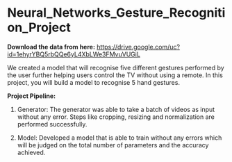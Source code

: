 # Neural_Networks_Gesture_Recognition_Project

**Download the data from here:** https://drive.google.com/uc?id=1ehyrYBQ5rbQQe6yL4XbLWe3FMvuVUGiL

We created a model that will recognise five different gestures performed by the user further helping users control the TV without using a remote.
In this project, you will build a model to recognise 5 hand gestures.

**Project Pipeline:**

  1. Generator: The generator was able to take a batch of videos as input without any error. Steps like cropping, resizing and normalization are performed successfully.
  
  2. Model: Developed a model that is able to train without any errors which will be judged on the total number of parameters and the accuracy achieved. 
